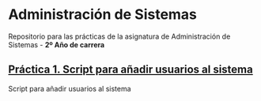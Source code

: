 # Administración de Sistemas

Repositorio para las prácticas de la asignatura de Administración de Sistemas - **2º Año de carrera**

## [Práctica 1. Script para añadir usuarios al sistema](https://github.com/alu0101128894/AS/blob/main/Pr%C3%A1ctica%201.%20Script%20para%20a%C3%B1adir%20usuarios%20al%20sistema/adduser.sh)
Script para añadir usuarios al sistema